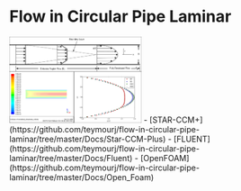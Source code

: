 # Flow in Circular Pipe Laminar
<img src="./Docs/FLUENT/Images/cover_photo.png" width="235">
- [STAR-CCM+](https://github.com/teymourj/flow-in-circular-pipe-laminar/tree/master/Docs/Star-CCM-Plus)
- [FLUENT](https://github.com/teymourj/flow-in-circular-pipe-laminar/tree/master/Docs/Fluent)
- [OpenFOAM](https://github.com/teymourj/flow-in-circular-pipe-laminar/tree/master/Docs/Open_Foam)
